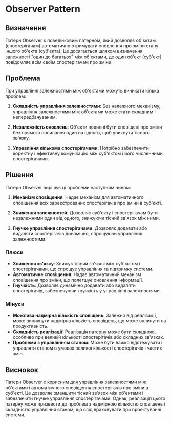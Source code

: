 # Observer Pattern

## Визначення

Патерн Observer є поведінковим патерном, який дозволяє об'єктам (спостерігачам) автоматично отримувати оновлення про
зміни стану іншого об'єкта (суб'єкта). Це досягається шляхом визначення залежності "один до багатьох" між об'єктами, де
один об'єкт (суб'єкт) повідомляє всім своїм спостерігачам про зміни.

## Проблема

При управлінні залежностями між об'єктами можуть виникати кілька проблем:

1. **Складність управління залежностями**: Без належного механізму, управління залежностями між об'єктами може стати
   складним і непередбачуваним.

2. **Незалежність оновлень**: Об'єкти повинні бути сповіщені про зміни без прямого посилання один на одного, щоб
   уникнути тісного зв'язку.

3. **Управління кількома спостерігачами**: Потрібно забезпечити коректну і ефективну комунікацію між суб'єктом і його
   численними спостерігачами.

## Рішення

Патерн Observer вирішує ці проблеми наступним чином:

1. **Механізм сповіщення**: Надає механізм для автоматичного сповіщення всіх зареєстрованих спостерігачів про зміни в
   суб'єкті.

2. **Зниження залежностей**: Дозволяє суб'єкту і спостерігачам бути незалежними один від одного, знижуючи тісний зв'язок
   між ними.

3. **Гнучке управління спостерігачами**: Дозволяє додавати або видаляти спостерігачів динамічно, спрощуючи управління
   залежностями.

### Плюси

- **Зниження зв'язку**: Знижує тісний зв'язок між суб'єктом і спостерігачами, що спрощує управління та підтримку
  системи.
- **Автоматичне сповіщення**: Надає автоматичний механізм сповіщення про зміни, що полегшує оновлення інформації.
- **Гнучкість**: Дозволяє динамічно додавати або видаляти спостерігачів, забезпечуючи гнучкість у управлінні
  залежностями.

### Мінуси

- **Можлива надмірна кількість сповіщень**: Залежно від реалізації, може виникнути надмірна кількість сповіщень, що може
  вплинути на продуктивність.
- **Складність реалізації**: Реалізація патерну може бути складною, особливо при великій кількості спостерігачів або
  складних зв'язках.
- **Проблеми з управлінням станом**: Може бути важко відстежувати і управляти станом в умовах великої кількості
  спостерігачів і частих змін.

## Висновок

Патерн Observer є корисним для управління залежностями між об'єктами і автоматичного сповіщення спостерігачів про зміни
в суб'єкті. Це дозволяє зменшити тісний зв'язок між об'єктами і забезпечити гнучке управління спостерігачами. Однак,
реалізація цього патерну може призвести до проблем з надмірною кількістю сповіщень і складністю управління станом, що
слід враховувати при проектуванні системи.
